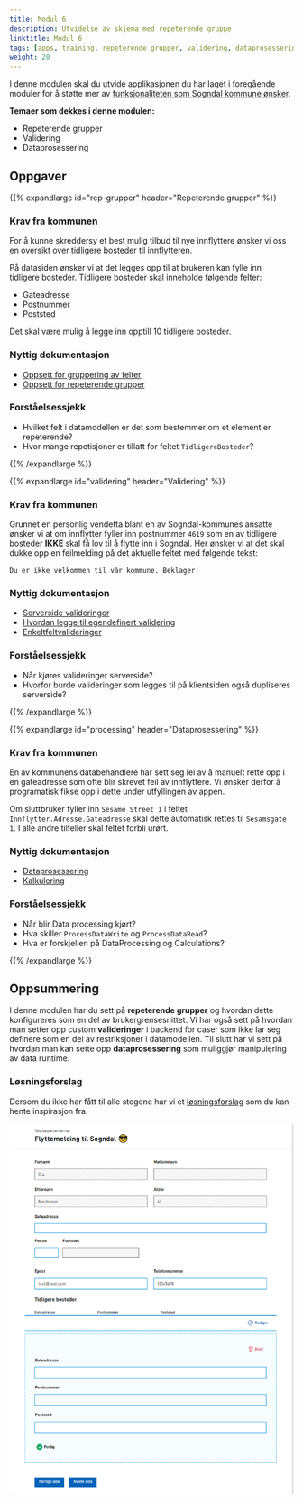 ```yaml
---
title: Modul 6
description: Utvidelse av skjema med repeterende gruppe
linktitle: Modul 6
tags: [apps, training, repeterende grupper, validering, dataprosessering, konsumere API  ]
weight: 20
---
```


I denne modulen skal du utvide applikasjonen du har laget i foregående moduler for å støtte mer av [funksjonaliteten som Sogndal kommune ønsker](../case/#krav-fra-kommunen).

**Temaer som dekkes i denne modulen:**
- Repeterende grupper
- Validering
- Dataprosessering

## Oppgaver

{{% expandlarge id="rep-grupper" header="Repeterende grupper" %}}
### Krav fra kommunen

For å kunne skreddersy et best mulig tilbud til nye innflyttere ønsker vi oss en oversikt over tidligere bosteder til innflytteren.

På datasiden ønsker vi at det legges opp til at brukeren kan fylle inn tidligere bosteder. Tidligere bosteder skal inneholde følgende felter:
- Gateadresse
- Postnummer
- Poststed

Det skal være mulig å legge inn opptill 10 tidligere bosteder.

### Nyttig dokumentasjon
- [Oppsett for gruppering av felter](/nb/app//development/ux/fields/grouping/setup/)
- [Oppsett for repeterende grupper](/nb/app//development/ux/fields/grouping/repeating/)

### Forståelsessjekk
- Hvilket felt i datamodellen er det som bestemmer om et element er repeterende?
- Hvor mange repetisjoner er tillatt for feltet `TidligereBosteder`?

{{% /expandlarge %}}


{{% expandlarge id="validering" header="Validering" %}}
### Krav fra kommunen

Grunnet en personlig vendetta blant en av Sogndal-kommunes ansatte ønsker vi at om innflytter fyller inn postnummer `4619` som en av tidligere bosteder
**IKKE** skal få lov til å flytte inn i Sogndal. Her ønsker vi at det skal dukke opp en feilmelding på det aktuelle feltet med følgende tekst:

```rich
Du er ikke velkommen til vår kommune. Beklager!
```

### Nyttig dokumentasjon
- [Serverside valideringer](/nb/app/development/logic/validation/#serverside-validering)
- [Hvordan legge til egendefinert validering](/nb/app/development/logic/validation/#hvordan-legge-til-egendefinert-validering)
- [Enkeltfeltvalideringer](/nb/app/development/logic/validation/#enkeltfeltvalidering)

### Forståelsessjekk
- Når kjøres valideringer serverside?
- Hvorfor burde valideringer som legges til på klientsiden også dupliseres serverside?

{{% /expandlarge %}}


{{% expandlarge id="processing" header="Dataprosessering" %}}
### Krav fra kommunen
En av kommunens databehandlere har sett seg lei av å manuelt rette opp i en gateadresse som ofte blir skrevet feil av innflyttere.
Vi ønsker derfor å programatisk fikse opp i dette under utfyllingen av appen.

Om sluttbruker fyller inn `Sesame Street 1` i feltet `Innflytter.Adresse.Gateadresse` skal dette automatisk rettes til `Sesamsgate 1`.
I alle andre tilfeller skal feltet forbli urørt.


### Nyttig dokumentasjon
- [Dataprosessering](/nb/app/development/logic/dataprocessing/)
- [Kalkulering](/nb/app/development/logic/calculation/#kalkulering)

### Forståelsessjekk
- Når blir Data processing kjørt?
- Hva skiller `ProcessDataWrite` og `ProcessDataRead`?
- Hva er forskjellen på DataProcessing og Calculations?

{{% /expandlarge %}}


## Oppsummering
I denne modulen har du sett på **repeterende grupper** og hvordan dette konfigureres som en del av brukergrensesnittet.
Vi har også sett på hvordan man setter opp custom **valideringer** i backend for caser som ikke lar seg definere som en del av restriksjoner i datamodellen.
Til slutt har vi sett på hvordan man kan sette opp **dataprosessering** som muliggjør manipulering av data runtime.

### Løsningsforslag
Dersom du ikke har fått til alle stegene har vi et [løsningsforslag](https://altinn.studio/repos/ttd/tilflytter-sogndal-lf/src/branch/bolk/6) som du kan hente inspirasjon fra.

![Skjermbilde av datainnsamlingsside med repeterende gruppe](data-rep-grupper-screenshot.png "Skjermbilde av datainnsamlingsside med repeterende gruppe")